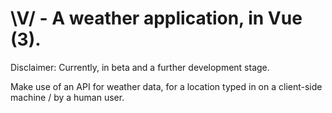# \V/ - A weather application, in Vue (3). 

Disclaimer: Currently, in beta and a further development stage.</br>
<p>
Make use of an API for weather data, for a location typed in on a client-side machine / by a human user. 
</p>
